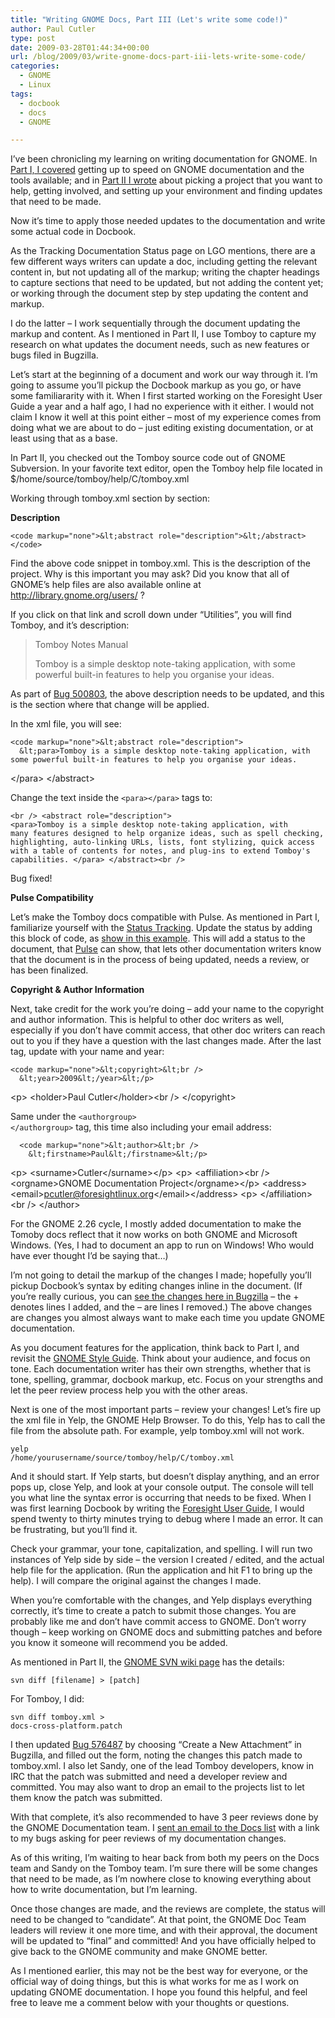 ```yaml
---
title: "Writing GNOME Docs, Part III (Let's write some code!)"
author: Paul Cutler
type: post
date: 2009-03-28T01:44:34+00:00
url: /blog/2009/03/write-gnome-docs-part-iii-lets-write-some-code/
categories:
  - GNOME
  - Linux
tags:
  - docbook
  - docs
  - GNOME

---
```

I&#8217;ve been chronicling my learning on writing documentation for GNOME. In [Part I, I covered][1] getting up to speed on GNOME documentation and the tools available; and in [Part II I wrote][2] about picking a project that you want to help, getting involved, and setting up your environment and finding updates that need to be made.

Now it&#8217;s time to apply those needed updates to the documentation and write some actual code in Docbook.

As the Tracking Documentation Status page on LGO mentions, there are a few different ways writers can update a doc, including getting the relevant content in, but not updating all of the markup; writing the chapter headings to capture sections that need to be updated, but not adding the content yet; or working through the document step by step updating the content and markup.

I do the latter &#8211; I work sequentially through the document updating the markup and content. As I mentioned in Part II, I use Tomboy to capture my research on what updates the document needs, such as new features or bugs filed in Bugzilla.

Let&#8217;s start at the beginning of a document and work our way through it. I&#8217;m going to assume you&#8217;ll pickup the Docbook markup as you go, or have some familiararity with it. When I first started working on the Foresight User Guide a year and a half ago, I had no experience with it either. I would not claim I know it well at this point either &#8211; most of my experience comes from doing what we are about to do &#8211; just editing existing documentation, or at least using that as a base.

In Part II, you checked out the Tomboy source code out of GNOME Subversion. In your favorite text editor, open the Tomboy help file located in $/home/source/tomboy/help/C/tomboy.xml

Working through tomboy.xml section by section:

**Description**
  
    <code markup="none">&lt;abstract role="description">&lt;/abstract></code>

Find the above code snippet in tomboy.xml. This is the description of the project. Why is this important you may ask? Did you know that all of GNOME&#8217;s help files are also available online at <http://library.gnome.org/users/> ?

If you click on that link and scroll down under &#8220;Utilities&#8221;, you will find Tomboy, and it&#8217;s description:

> Tomboy Notes Manual
> 
> Tomboy is a simple desktop note-taking application, with some powerful built-in features to help you organise your ideas. 

As part of [Bug 500803][3], the above description needs to be updated, and this is the section where that change will be applied.

In the xml file, you will see:

    <code markup="none">&lt;abstract role="description">
      &lt;para>Tomboy is a simple desktop note-taking application, with some powerful built-in features to help you organise your ideas.
&lt;/para>
    &lt;/abstract></code>

Change the text inside the `<para></para>` tags to:

<code markup="none">&lt;br />
    &lt;abstract role="description">
      &lt;para>Tomboy is a simple desktop note-taking application, with many features designed to help organize ideas, such as spell checking, highlighting, auto-linking URLs, lists, font stylizing, quick access with a table of contents for notes, and plug-ins to extend Tomboy's capabilities.
&lt;/para>
    &lt;/abstract>&lt;br />
</code>

Bug fixed!

**Pulse Compatibility**

Let&#8217;s make the Tomboy docs compatible with Pulse. As mentioned in Part I, familiarize yourself with the [Status Tracking][4]. Update the status by adding this block of code, as [show in this example][5]. This will add a status to the document, that [Pulse][6] can show, that lets other documentation writers know that the document is in the process of being updated, needs a review, or has been finalized.

**Copyright & Author Information**

Next, take credit for the work you&#8217;re doing &#8211; add your name to the copyright and author information. This is helpful to other doc writers as well, especially if you don&#8217;t have commit access, that other doc writers can reach out to you if they have a question with the last changes made. After the last <copyright> tag, update with your name and year:

    <code markup="none">&lt;copyright>&lt;br />
      &lt;year>2009&lt;/year>&lt;/p>
&lt;p>      &lt;holder>Paul Cutler&lt;/holder>&lt;br />
    &lt;/copyright></code>

Same under the  <code markup="none">&lt;authorgroup> &lt;/authorgroup></code> tag, this time also including your email address:

      <code markup="none">&lt;author>&lt;br />
        &lt;firstname>Paul&lt;/firstname>&lt;/p>
&lt;p>        &lt;surname>Cutler&lt;/surname>&lt;/p>
&lt;p>        &lt;affiliation>&lt;br />
          &lt;orgname>GNOME Documentation Project&lt;/orgname>&lt;/p>
&lt;address>&lt;email>pcutler@foresightlinux.org&lt;/email>&lt;/address>
&lt;p>        &lt;/affiliation>&lt;br />
      &lt;/author></code>

For the GNOME 2.26 cycle, I mostly added documentation to make the Tomoby docs reflect that it now works on both GNOME and Microsoft Windows. (Yes, I had to document an app to run on Windows! Who would have ever thought I&#8217;d be saying that&#8230;)

I&#8217;m not going to detail the markup of the changes I made; hopefully you&#8217;ll pickup Docbook&#8217;s syntax by editing changes inline in the document. (If you&#8217;re really curious, you can [see the changes here in Bugzilla][7] &#8211; the + denotes lines I added, and the &#8211; are lines I removed.) The above changes are changes you almost always want to make each time you update GNOME documentation.

As you document features for the application, think back to Part I, and revisit the [GNOME Style Guide][8]. Think about your audience, and focus on tone. Each documentation writer has their own strengths, whether that is tone, spelling, grammar, docbook markup, etc. Focus on your strengths and let the peer review process help you with the other areas.

Next is one of the most important parts &#8211; review your changes! Let&#8217;s fire up the xml file in Yelp, the GNOME Help Browser. To do this, Yelp has to call the file from the absolute path. For example, yelp tomboy.xml will not work.

<code markup="none">yelp /home/yourusername/source/tomboy/help/C/tomboy.xml</code>

And it should start. If Yelp starts, but doesn&#8217;t display anything, and an error pops up, close Yelp, and look at your console output. The console will tell you what line the syntax error is occurring that needs to be fixed. When I was first learning Docbook by writing the [Foresight User Guide][9], I would spend twenty to thirty minutes trying to debug where I made an error. It can be frustrating, but you&#8217;ll find it.

Check your grammar, your tone, capitalization, and spelling. I will run two instances of Yelp side by side &#8211; the version I created / edited, and the actual help file for the application. (Run the application and hit F1 to bring up the help). I will compare the original against the changes I made.

When you&#8217;re comfortable with the changes, and Yelp displays everything correctly, it&#8217;s time to create a patch to submit those changes. You are probably like me and don&#8217;t have commit access to GNOME. Don&#8217;t worry though &#8211; keep working on GNOME docs and submitting patches and before you know it someone will recommend you be added.

As mentioned in Part II, the [GNOME SVN wiki page][10] has the details:

<code markup="none">svn diff [filename] > [patch]</code>

For Tomboy, I did:

<code markup="none">svn diff tomboy.xml > docs-cross-platform.patch</code>

I then updated [Bug 576487][11] by choosing &#8220;Create a New Attachment&#8221; in Bugzilla, and filled out the form, noting the changes this patch made to tomboy.xml. I also let Sandy, one of the lead Tomboy developers, know in IRC that the patch was submitted and need a developer review and committed. You may also want to drop an email to the projects list to let them know the patch was submitted.

With that complete, it&#8217;s also recommended to have 3 peer reviews done by the GNOME Documentation team. I [sent an email to the Docs list][12] with a link to my bugs asking for peer reviews of my documentation changes.

As of this writing, I&#8217;m waiting to hear back from both my peers on the Docs team and Sandy on the Tomboy team. I&#8217;m sure there will be some changes that need to be made, as I&#8217;m nowhere close to knowing everything about how to write documentation, but I&#8217;m learning.

Once those changes are made, and the reviews are complete, the status will need to be changed to &#8220;candidate&#8221;. At that point, the GNOME Doc Team leaders will review it one more time, and with their approval, the document will be updated to &#8220;final&#8221; and committed! And you have officially helped to give back to the GNOME community and make GNOME better.

As I mentioned earlier, this may not be the best way for everyone, or the official way of doing things, but this is what works for me as I work on updating GNOME documentation. I hope you found this helpful, and feel free to leave me a comment below with your thoughts or questions.
  
</copyright>

 [1]: http://www.paulcutler.org/blog/?p=1074
 [2]: http://www.paulcutler.org/blog/?p=1081
 [3]: http://bugzilla.gnome.org/show_bug.cgi?id=500803
 [4]: http://live.gnome.org/DocumentationProject/StatusTracking
 [5]: http://svn.gnome.org/viewvc/gnome-devel-docs/trunk/gdp-style-guide/C/gdp-style-guide.xml?r1=581&r2=582
 [6]: http://www.gnome.org/~shaunm/pulse/web/
 [7]: http://bugzilla.gnome.org/attachment.cgi?id=131458&action=view
 [8]: http://library.gnome.org/devel/gdp-style-guide/2.26/
 [9]: http://www.foresightlinux.org/hg/foresight-user-guide-2/
 [10]: http://live.gnome.org/SVN
 [11]: http://bugzilla.gnome.org/show_bug.cgi?id=576487
 [12]: http://mail.gnome.org/archives/gnome-doc-list/2009-March/msg00054.html